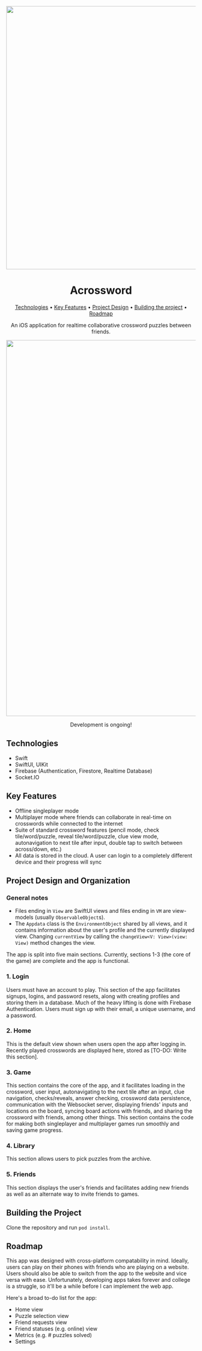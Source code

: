 <p align="center"><img src=".insert_logo_here" width=700px/></p>

<h1 align="center">Acrossword</h1>

<p align="center">
  <a href="#technologies">Technologies</a> •
  <a href="#key-features">Key Features</a> •
  <a href="#project-design-and-organization">Project Design</a> •
  <a href="#building-the-project">Building the project</a> •
  <a href="#Roadmap">Roadmap</a>
</p>

<p align="center">An iOS application for realtime collaborative crossword puzzles between friends.</p>

<p align="center"><img src="./assets/two.jpg"  width=1000px/></p>
<p align="center"> Development is ongoing! </p>

## Technologies
- Swift
- SwiftUI, UIKit
- Firebase (Authentication, Firestore, Realtime Database)
- Socket.IO

## Key Features
- Offline singleplayer mode
- Multiplayer mode where friends can collaborate in real-time on crosswords while connected to the internet
- Suite of standard crossword features (pencil mode, check tile/word/puzzle, reveal tile/word/puzzle, clue view mode, autonavigation to next tile after input, double tap to switch between across/down, etc.)
- All data is stored in the cloud. A user can login to a completely different device and their progress will sync

## Project Design and Organization
### General notes
- Files ending in `View` are SwiftUI views and files ending in `VM` are view-models (usually `ObservableObject`s). 
- The `Appdata` class is the `EnvironmentObject` shared by all views, and it contains information about the user's profile and the currently displayed view. Changing `currentView` by calling the `changeView<V: View>(view: View)` method changes the view. 

The app is split into five main sections. Currently, sections 1-3 (the core of the game) are complete and the app is functional. 
### 1. Login 
Users must have an account to play. This section of the app facilitates signups, logins, and password resets, along with creating profiles and storing them in a database. Much of the heavy lifting is done with Firebase Authentication. Users must sign up with their email, a unique username, and a password. 
### 2. Home
This is the default view shown when users open the app after logging in. Recently played crosswords are displayed here, stored as [TO-DO: Write this section]. 
### 3. Game
This section contains the core of the app, and it facilitates loading in the crossword, user input, autonavigating to the next tile after an input, clue navigation,  checks/reveals, answer checking, crossword data persistence, communication with the Websocket server, displaying friends' inputs and locations on the board, syncing board actions with friends, and sharing the crossword with friends, among other things. This section contains the code for making both singleplayer and multiplayer games run smoothly and saving game progress. 
### 4. Library
This section allows users to pick puzzles from the archive. 
### 5. Friends
This section displays the user's friends and facilitates adding new friends as well as an alternate way to invite friends to games.

## Building the Project
Clone the repository and run `pod install`. 

## Roadmap
This app was designed with cross-platform compatability in mind. Ideally, users can play on their phones with friends who are playing on a website. Users should also be able to switch from the app to the website and vice versa with ease. Unfortunately, developing apps takes forever and college is a struggle, so it'll be a while before I can implement the web app. 

Here's a broad to-do list for the app:
- Home view
- Puzzle selection view
- Friend requests view
- Friend statuses (e.g. online) view
- Metrics (e.g. # puzzles solved)
- Settings
